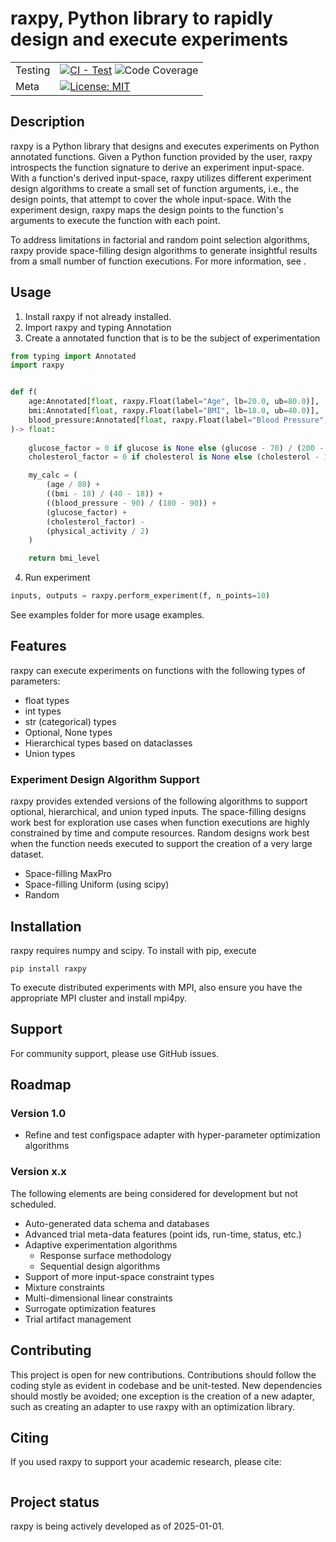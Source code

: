 # raxpy, Python library to rapidly design and execute experiments
| | |
|---|---|
| Testing | [![CI - Test](https://github.com/neil-r/raxpy/actions/workflows/unit_tests.yml/badge.svg)](https://github.com/neil-r/raxpy/actions/workflows/unit_tests.yml) ![Code Coverage](https://img.shields.io/badge/dynamic/json?url=https%3A%2F%2Fraw.githubusercontent.com%2Fneil-r%2Fraxpy%2Fmain%2Fcoverage.json%3Ftoken%3DGHSAT0AAAAAACUX5ZW2YBA4DDCOU27KJPKSZVKMFCA&query=%24.totals.percent_covered_display&suffix=%25&label=Code%20Coverage&color=Green) |
| Meta | [![License: MIT](https://img.shields.io/badge/License-MIT-yellow.svg)](https://github.com/neil-r/raxpy/blob/main/LICENSE)

## Description
raxpy is a Python library that designs and executes experiments on Python annotated functions. Given a Python function provided by the user, raxpy introspects the function signature to derive an experiment input-space. With a function's derived input-space, raxpy utilizes different experiment design algorithms to create a small set of function arguments, i.e., the design points, that attempt to cover the whole input-space. With the experiment design, raxpy maps the design points to the function's arguments to execute the function with each point.  

To address limitations in factorial and random point selection algorithms, raxpy provide space-filling design algorithms to generate insightful results from a small number of function executions. For more information, see .

## Usage

 1. Install raxpy if not already installed.
 2. Import raxpy and typing Annotation
 3. Create a annotated function that is to be the subject of experimentation 

```python
from typing import Annotated
import raxpy


def f(
    age:Annotated[float, raxpy.Float(label="Age", lb=20.0, ub=80.0)],
    bmi:Annotated[float, raxpy.Float(label="BMI", lb=18.0, ub=40.0)],
    blood_pressure:Annotated[float, raxpy.Float(label="Blood Pressure", lb=90.0, ub=180.0)]
)-> float:
    
    glucose_factor = 0 if glucose is None else (glucose - 70) / (200 - 70)
    cholesterol_factor = 0 if cholesterol is None else (cholesterol - 150) / (300 - 150)

    my_calc = (
        (age / 80) +
        ((bmi - 18) / (40 - 18)) +
        ((blood_pressure - 90) / (180 - 90)) +
        (glucose_factor) +
        (cholesterol_factor) -
        (physical_activity / 2)
    )

    return bmi_level
```
 4. Run experiment 
 
```python
inputs, outputs = raxpy.perform_experiment(f, n_points=10)
```

See examples folder for more usage examples.

## Features

raxpy can execute experiments on functions with the following types of parameters:
- float types
- int types
- str (categorical) types
- Optional, None types  
- Hierarchical types based on dataclasses
- Union types

### Experiment Design Algorithm Support

raxpy provides extended versions of the following algorithms to support optional, hierarchical, and union typed inputs. The space-filling designs work best for exploration use cases when function executions are highly constrained by time and compute resources. Random designs work best when the function needs executed to support the creation of a very large dataset.

 - Space-filling MaxPro
 - Space-filling Uniform (using scipy)
 - Random

## Installation

raxpy requires numpy and scipy.  To install with pip, execute

```
pip install raxpy
```

To execute distributed experiments with MPI, also ensure you have the appropriate MPI cluster and install mpi4py. 

## Support

For community support, please use GitHub issues. 

## Roadmap

### Version 1.0

- Refine and test configspace adapter with hyper-parameter optimization algorithms

### Version x.x

The following elements are being considered for development but not scheduled. 

- Auto-generated data schema and databases
- Advanced trial meta-data features (point ids, run-time, status, etc.)
- Adaptive experimentation algorithms
  - Response surface methodology
  - Sequential design algorithms
 - Support of more input-space constraint types
  - Mixture constraints
  - Multi-dimensional linear constraints
- Surrogate optimization features
- Trial artifact management

## Contributing
This project is open for new contributions. Contributions should follow the coding style as evident in codebase and be unit-tested. New dependencies should mostly be avoided; one exception is the creation of a new adapter, such as creating an adapter to use raxpy with an optimization library.

## Citing

If you used raxpy to support your academic research, please cite:

```

```

## Project status

raxpy is being actively developed as of 2025-01-01.
